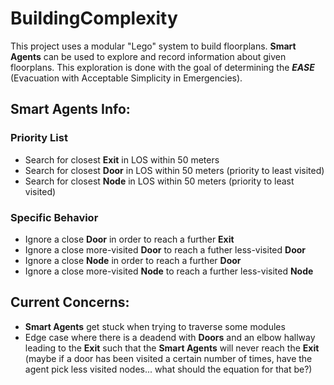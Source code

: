 # BuildingComplexity

This project uses a modular "Lego" system to build floorplans.
**Smart Agents** can be used to explore and record information about given floorplans.
This exploration is done with the goal of determining the ***EASE*** (Evacuation with Acceptable Simplicity in Emergencies).

## **Smart Agents** Info:
### Priority List
- Search for closest **Exit** in LOS within 50 meters
- Search for closest **Door** in LOS within 50 meters (priority to least visited)
- Search for closest **Node** in LOS within 50 meters (priority to least visited)
### Specific Behavior 
- Ignore a close **Door** in order to reach a further **Exit**
- Ignore a close more-visited **Door** to reach a futher less-visited **Door**
- Ignore a close **Node** in order to reach a further **Door**
- Ignore a close more-visited **Node** to reach a further less-visited **Node**

## Current Concerns:
- **Smart Agents** get stuck when trying to traverse some modules
- Edge case where there is a deadend with **Doors** and an elbow hallway leading to the **Exit** such that the **Smart Agents** will never reach the **Exit** (maybe if a door has been visited a certain number of times, have the agent pick less visited nodes... what should the equation for that be?)